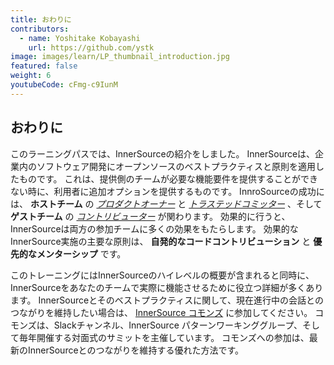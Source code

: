 ```yaml
---
title: おわりに
contributors:
  - name: Yoshitake Kobayashi
    url: https://github.com/ystk
image: images/learn/LP_thumbnail_introduction.jpg
featured: false
weight: 6
youtubeCode: cFmg-c9IunM
---
```

<div class="sect1">
<h2 id="_おわりに">おわりに</h2>
<div class="sectionbody">
<div class="paragraph">
<p>このラーニングパスでは、InnerSourceの紹介をしました。
InnerSourceは、企業内のソフトウェア開発にオープンソースのベストプラクティスと原則を適用したものです。
これは、提供側のチームが必要な機能要件を提供することができない時に、利用者に追加オプションを提供するものです。
InnroSourceの成功には、 <strong>ホストチーム</strong> の <a href="https://innersourcecommons.org/resources/learningpath/product-owner/index"><em>プロダクトオーナー</em></a> と <a href="https://innersourcecommons.org/resources/learningpath/trusted-committer/index"><em>トラステッドコミッター</em></a> 、そして <strong>ゲストチーム</strong> の <a href="https://innersourcecommons.org/resources/learningpath/contributor/index"><em>コントリビューター</em></a> が関わります。
効果的に行うと、InnerSourceは両方の参加チームに多くの効果をもたらします。
効果的なInnerSource実施の主要な原則は、 <strong>自発的なコードコントリビューション</strong> と <strong>優先的なメンターシップ</strong> です。</p>
</div>
<div class="paragraph">
<p>このトレーニングにはInnerSourceのハイレベルの概要が含まれると同時に、InnerSourceをあなたのチームで実際に機能させるために役立つ詳細が多くあります。
InnerSourceとそのベストプラクティスに関して、現在進行中の会話とのつながりを維持したい場合は、 <a href="http://innersourcecommons.org">InnerSource コモンズ</a> に参加してください。
コモンズは、Slackチャンネル、InnerSource パターンワーキンググループ、そして毎年開催する対面式のサミットを主催しています。
コモンズへの参加は、最新のInnerSourceとのつながりを維持する優れた方法です。</p>
</div>
</div>
</div>
<!--- This file autogenerated from https://github.com/InnerSourceCommons/InnerSourceLearningPath/blob/master/scripts/generate_new_site_learning_path_markdown.js -->